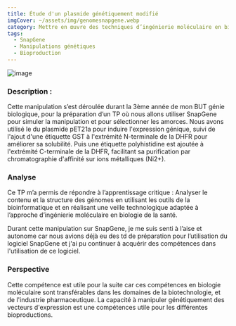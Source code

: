 ```yaml
---
title: Étude d'un plasmide génétiquement modifié
imgCover: ~/assets/img/genomesnapgene.webp
category: Mettre en œuvre des techniques d’ingénierie moléculaire en biologie de la santé
tags:
  - SnapGene
  - Manipulations génétiques
  - Bioproduction
---
```


![image](~/assets/img/genomesnapgene.webp)

### Description :

Cette manipulation s’est déroulée durant la 3ème année de mon BUT génie biologique, pour la préparation d’un TP où nous allons utiliser SnapGene pour simuler la manipulation et pour sélectionner les amorces. Nous avons utilisé le du plasmide pET21a pour induire l'expression génique, suivi de l'ajout d'une étiquette GST à l'extrémité N-terminale de la DHFR pour améliorer sa solubilité. Puis une étiquette polyhistidine est ajoutée à l'extrémité C-terminale de la DHFR, facilitant sa purification par chromatographie d'affinité sur ions métalliques (Ni2+).

### Analyse

Ce TP m’a permis de répondre à l’apprentissage critique : Analyser le contenu et la structure des génomes en utilisant les outils de la bioinformatique et en réalisant une veille technologique adaptée à l’approche d’ingénierie moléculaire en biologie de la santé.

Durant cette manipulation sur SnapGene, je me suis senti à l’aise et autonome car nous avions déjà eu des td de préparation pour l’utilisation du logiciel SnapGene et j'ai pu continuer à acquérir des compétences dans l'utilisation de ce logiciel.

### Perspective

Cette compétence est utile pour la suite car ces compétences en biologie moléculaire sont transférables dans les domaines de la biotechnologie, et de l'industrie pharmaceutique. La capacité à manipuler génétiquement des vecteurs d'expression est une compétences utile pour les différentes bioproductions.
